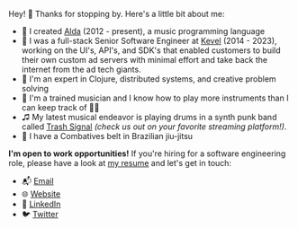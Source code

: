 Hey! 👋 Thanks for stopping by. Here's a little bit about me:

* 🎼 I created [Alda] (2012 - present), a music programming language
* 💼 I was a full-stack Senior Software Engineer at [Kevel] (2014 - 2023),
  working on the UI's, API's, and SDK's that enabled customers to build their
  own custom ad servers with minimal effort and take back the internet from the
  ad tech giants.
* 🧠 I'm an expert in Clojure, distributed systems, and creative problem
  solving
* 🎸 I'm a trained musician and I know how to play more instruments than I can
  keep track of 😵‍💫
* ♫ My latest musical endeavor is playing drums in a synth punk band called
  [Trash Signal] _(check us out on your favorite streaming platform!)_.
* 🥋 I have a Combatives belt in Brazilian jiu-jitsu

**I'm open to work opportunities!** If you're hiring for a software engineering
role, please have a look at [my resume] and let's get in touch:

* 📬 [Email]
* 🌐 [Website]
* 🤝 [LinkedIn]
* 🐦 [Twitter]

[Alda]: https://github.com/alda-lang/alda
[Kevel]: https://kevel.com
[Trash Signal]: https://trashsignal.bandcamp.com
[my resume]: https://djy.io/resume.pdf
[Email]: mailto:dave.yarwood@gmail.com?subject=Hi+Dave!
[Website]: https://djy.io
[LinkedIn]: https://www.linkedin.com/in/dave-yarwood/
[Twitter]: https://twitter.com/dave_yarwood
